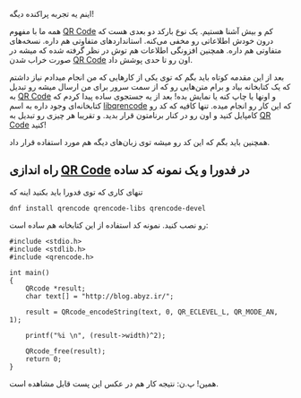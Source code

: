 اینم یه تجربه پراکنده دیگه!

همه ما با مفهوم [QR Code] کم و بیش آشنا هستیم. یک نوع بارکد دو بعدی هست که درون خودش اطلاعاتی رو مخفی می‌کنه. استانداردهای متفاوتی هم داره. نسخه‌های متفاوتی هم داره. همچنین افزونگی اطلاعات هم توش در نظر گرفته شده که میشه در صورت خراب شدن [QR Code] اون رو تا حدی پوشش داد.

بعد از این مقدمه کوتاه باید بگم که توی یکی از کارهایی که من انجام میدادم نیاز داشتم که یک کتابخانه بیاد و برام متن‌هایی رو که از سمت سرور برای من ارسال میشه رو تبدیل به [QR Code] و اونها یا چاپ کنه یا نمایش بده! بعد از یه جستجوی ساده پیدا کردم که کتابخانه‌ای وجود داره به اسم [libqrencode] که این کار رو انجام میده. تنها کافیه که کد رو کامپایل کنید و اون رو در کنار برنامتون قرار بدید. و تقریبا هر چیزی رو تبدیل به [QR Code] کنید!

همچنین باید بگم که این کد رو میشه توی زبان‌های دیگه هم مورد استفاده قرار داد. 
## راه اندازی [QR Code] در فدورا و یک نمونه کد ساده

تنهای کاری که توی فدورا باید بکنید اینه که 

	dnf install qrencode qrencode-libs qrencode-devel
رو نصب کنید.
نمونه کد استفاده از این کتابخانه هم ساده است:

	#include <stdio.h>
	#include <stdlib.h>
	#include <qrencode.h>
	
	int main()
	{
	    QRcode *result;
	    char text[] = "http://blog.abyz.ir/";
	
	    result = QRcode_encodeString(text, 0, QR_ECLEVEL_L, QR_MODE_AN, 1);
	
	    printf("%i \n", (result->width)^2);
	
	    QRcode_free(result);
	    return 0;
	}
همین!
پ.ن: نتیجه کار هم در عکس این پست قابل مشاهده است.

[QR Code]: https://en.wikipedia.org/wiki/QR_code
[libqrencode]: https://fukuchi.org/works/qrencode/

